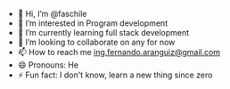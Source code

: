 - 👋 Hi, I’m @faschile
- 👀 I’m interested in Program development
- 🌱 I’m currently learning full stack development
- 💞️ I’m looking to collaborate on any for now
- 📫 How to reach me ing.fernando.aranguiz@gmail.com
- 😄 Pronouns: He
- ⚡ Fun fact: I don't know, learn a new thing since zero

<!---
faschile/faschile is a ✨ special ✨ repository because its `README.md` (this file) appears on your GitHub profile.
You can click the Preview link to take a look at your changes.
--->
